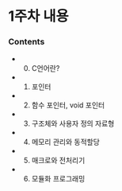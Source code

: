 # 1주차 내용
### Contents
 * 0. C언어란?
 * 1. 포인터
 * 2. 함수 포인터, void 포인터
 * 3. 구조체와 사용자 정의 자료형
 * 4. 메모리 관리와 동적할당
 * 5. 매크로와 전처리기
 * 6. 모듈화 프로그래밍